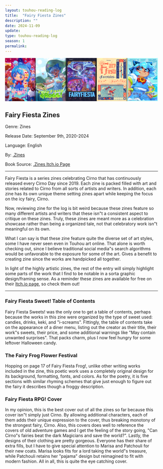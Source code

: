 ```yaml
---
layout: touhou-reading-log
title:  "Fairy Fiesta Zines"
description: ""
date: 2024-11-09
update: 
type: touhou-reading-log
season: 1
permalink:
---
```

![Fairy Fiesta Zines.webp](/images/indexes-extras/touhou-reading-log/S1/08/cover.webp)
## Fairy Fiesta Zines
Genre: Zines

Release Date: September 9th, 2020-2024

Language: English

By: [.Zines](https://dotzines.tumblr.com/)

Book Source: [.Zines Itch.io Page](https://dotzines.itch.io/)
- - -

Fairy Fiesta is a series zines celebrating Cirno that has continuously released every Cirno Day since 2019. Each zine is packed filled with art and stories related to Cirno from all sorts of artists and writers. In addition, each zine has its own unique theme setting zines apart while keeping the focus on the icy fairy, Cirno.

Now, reviewing zine for the log is bit weird because these zines feature so many different artists and writers that these isn"t a consistent aspect to critique on these zines. Truly, these zines are meant more as a celebration showcase rather than being a organized tale, not that celebratory work isn"t meaningful on its own.

What I can say is that these zine feature quite the diverse set of art styles, some I have never seen even in Touhou art online. That alone is worth checking out, since I believe traditional social media"s search algorithms would be unfavorable to the exposure for some of the art. Gives a benefit to creating zine since the works are handpicked all together.

In light of the highly artistic zines, the rest of the entry will simply highlight some parts of the work that I find to be notable in a sorta graphic design/framing sense. As a reminder these zines are available for free on their [Itch.io page](https://dotzines.itch.io/), so check them out!

- - -

### Fairy Fiesta Sweet! Table of Contents
Fairy Fiesta Sweets! was the only one to get a table of contents, perhaps because the works in this zine were organized by the type of sweet used: candies, drinks, keki, and "i-screams". Fittingly, the table of contents take on the appearance of a diner menu, listing out the creator as their title, their work"s sweets, their price, and some additional warnings like "May contain unwanted surprises". That packs charm, plus I now feel hungry for some leftover Halloween candy.

### The Fairy Frog Flower Festival
Hopping on page 17 of Fairy Fiesta Frog!, unlike other writing works included in the zine, this poetic work uses a completely original design for its background, formatting, fonts, and colors. As for the poetry, it is five sections with similar rhyming schemes that give just enough to figure out the fairy it describes though a froggy description.

### Fairy Fiesta RPG! Cover
In my opinion, this is the best cover out of all the zines so far because this cover isn"t simply just Cirno. By allowing additional characters, each of them adds their unique expression to the cover, thus breaking monotony of the strongest fairy, Cirno. Also, this covers does well to reference the covers of old adventure games and I get the feeling of the story going, "Can Cirno"s fairies beat the dark Magicians and save the world?". Lastly, the designs of their clothing are pretty gorgeous. Everyone has their share of extra fills, but I have to give special attention to Marisa and Patchouli for their new coats. Marisa looks fits for a lord taking the world"s treasure, while Patchouli retains her "pajama" design but reimagined to fit with modern fashion. All in all, this is quite the eye catching cover.